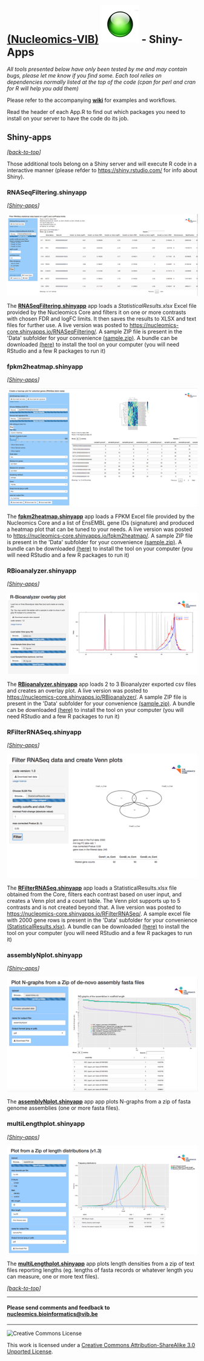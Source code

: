 [(Nucleomics-VIB)](https://github.com/Nucleomics-VIB)
![shiny-apps](pictures/shiny.png) - Shiny-Apps
==========

*All tools presented below have only been tested by me and may contain bugs, please let me know if you find some. Each tool relies on dependencies normally listed at the top of the code (cpan for perl and cran for R will help you add them)*

Please refer to the accompanying **[wiki](https://github.com/Nucleomics-VIB/shiny-apps/wiki)** for examples and workflows.

Read the header of each App.R to find out which packages you need to install on your server to have the code do its job.

## Shiny-apps
*[[back-to-top](#top)]*  

Those additional tools belong on a Shiny server and will execute R code in a interactive manner (please refder to https://shiny.rstudio.com/ for info about Shiny).


### **RNASeqFiltering.shinyapp** 
*[[Shiny-apps](#shiny-apps)]*

![RNASeqFiltering](pictures/RNASeqFiltering.png)

The **[RNASeqFiltering.shinyapp](RNASeqFiltering)** app loads a *StatisticalResults.xlsx* Excel file provided by the Nucleomics Core and filters it on one or more contrasts with chosen FDR and logFC limits. It then saves the results to XLSX and text files for further use. A live version was posted to https://nucleomics-core.shinyapps.io/RNASeqFiltering/. A sample ZIP file is present in the 'Data' subfolder for your convenience [(sample.zip)](https://github.com/Nucleomics-VIB/Shiny-apps/raw/master/RNASeqFiltering/Data/sample.zip). A bundle can be downloaded [(here)](https://github.com/Nucleomics-VIB/Shiny-apps/raw/master/RNASeqFiltering/Data/RNASeqFiltering-bundle.zip) to install the tool on your computer (you will need RStudio and a few R packages to run it)

### **fpkm2heatmap.shinyapp** 
*[[Shiny-apps](#shiny-apps)]*

![fpkm2heatmap](pictures/fpkm2heatmap.png)

The **[fpkm2heatmap.shinyapp](fpkm2heatmap)** app loads a FPKM Excel file provided by the Nucleomics Core and a list of EnsEMBL gene IDs (signature) and produced a heatmap plot that can be tuned to your needs. A live version was posted to https://nucleomics-core.shinyapps.io/fpkm2heatmap/. A sample ZIP file is present in the 'Data' subfolder for your convenience [(sample.zip)](https://github.com/Nucleomics-VIB/Shiny-apps/raw/master/fpkm2heatmap/Data/sample.zip). A bundle can be downloaded [(here)](https://github.com/Nucleomics-VIB/Shiny-apps/raw/master/fpkm2heatmap/Data/fpkm2heatmap-bundle.zip) to install the tool on your computer (you will need RStudio and a few R packages to run it)

### **RBioanalyzer.shinyapp** 
*[[Shiny-apps](#shiny-apps)]*

![RFilterRNASeq](pictures/RBioanalyzer.png)

The **[RBioanalyzer.shinyapp](RBioanalyzer)** app loads 2 to 3 Bioanalyzer exported csv files and creates an overlay plot. A live version was posted to https://nucleomics-core.shinyapps.io/RBioanalyzer/. A sample ZIP file is present in the 'Data' subfolder for your convenience [(sample.zip)](https://github.com/Nucleomics-VIB/Shiny-apps/raw/master/RBioanalyzer/Data/sample.zip). A bundle can be downloaded [(here)](https://github.com/Nucleomics-VIB/Shiny-apps/raw/master/RBioanalyzer/Data/RBioanalyzer-bundle.zip) to install the tool on your computer (you will need RStudio and a few R packages to run it)

### **RFilterRNASeq.shinyapp** 
*[[Shiny-apps](#shiny-apps)]*

![RFilterRNASeq](pictures/RFilterRNASeq.png)

The **[RFilterRNASeq.shinyapp](RFilterRNASeq)** app loads a StatisticalResults.xlsx file obtained from the Core, filters each contrast based on user input, and creates a Venn plot and a count table. The Venn plot supports up to 5 contrasts and is not created beyond that. A live version was posted to https://nucleomics-core.shinyapps.io/RFilterRNASeq/. A sample excel file with 2000 gene rows is present in the 'Data' subfolder for your convenience [(StatisticalResults.xlsx)](https://github.com/Nucleomics-VIB/Shiny-apps/raw/master/RFilterRNASeq/Data/StatisticalResults.xlsx). A bundle can be downloaded [(here)](https://github.com/Nucleomics-VIB/Shiny-apps/raw/master/RFilterRNASeq/Data/RFilterRNASeq-bundle.zip) to install the tool on your computer (you will need RStudio and a few R packages to run it)

### **assemblyNplot.shinyapp** 
*[[Shiny-apps](#shiny-apps)]*

![assemblyNplot](pictures/assemblyNplot.png)

The **[assemblyNplot.shinyapp](assemblyNplot)** app app plots N-graphs from a zip of fasta genome assemblies (one or more fasta files).

### **multiLengthplot.shinyapp** 
*[[Shiny-apps](#shiny-apps)]*

![RFilterRNASeq](pictures/multilengthplot.png)

The **[multiLengthplot.shinyapp](multiLengthplot)** app plots length densities from a zip of text files reporting lengths (eg. lengths of fasta records or whatever length you can measure, one or more text files).


*[[back-to-top](#top)]*  

<hr>

<h4>Please send comments and feedback to <a href="mailto:nucleomics.bioinformatics@vib.be">nucleomics.bioinformatics@vib.be</a></h4>

<hr>

![Creative Commons License](http://i.creativecommons.org/l/by-sa/3.0/88x31.png?raw=true)

This work is licensed under a [Creative Commons Attribution-ShareAlike 3.0 Unported License](http://creativecommons.org/licenses/by-sa/3.0/).
